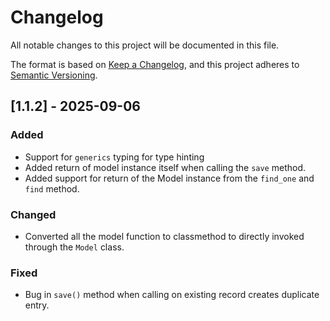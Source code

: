 # Changelog
All notable changes to this project will be documented in this file.

The format is based on [Keep a Changelog](https://keepachangelog.com/en/1.1.0/),
and this project adheres to [Semantic Versioning](https://semver.org/spec/v2.0.0.html).

## [1.1.2] - 2025-09-06
### Added
- Support for ```generics``` typing for type hinting
- Added return of model instance itself when calling the ```save``` method.
- Added support for return of the Model instance from the ```find_one``` and ```find``` method.

### Changed
- Converted all the model function to classmethod to directly invoked through the ```Model``` class.

### Fixed
- Bug in ```save()``` method when calling on existing record creates duplicate entry.

